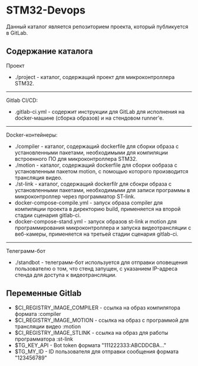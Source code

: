 # STM32-Devops

Данный каталог является репозиторием проекта, который публикуется в GitLab.

## Содержание каталога
Проект
- ./project - каталог, содержащий проект для микроконтроллера STM32.
---
Gitlab CI/CD:
- .gitlab-ci.yml - содержит инструкции для GitLab для исполнения на docker-машине (сборка образов) и на стендовом runner'е.
---
Docker-контейнеры:
- ./compiler - каталог, содержащий dockerfile для сборки образа с установленными пакетами, необходимыми для компиляции встроенного ПО для микроконтроллера STM32.
- ./motion - каталог, содержащий dockerfile для сборки ообраза с установленным пакетом motion, с помощью которого производится трансляция видео.
- ./st-link - каталог, содержащий dockerfilr для сбокри образа с установленными пакетами, необходимыми для записи программы в микроконтроллер через программатор ST-link.
- docker-compose-compile.yml - запуск образа compiler для компиляции проекта в директорию build, применяется на второй стадии сценария gitlab-ci.
- docker-compose-stand.yml - запуск образов st-link и motion для программирования микроконтроллера и запуска видеотрансляции с веб-камеры, применяется на третьей стадии сценария gitlab-ci.
---
Телеграмм-бот
- ./standbot - телеграмм-бот используется для отправки оповещения пользователю о том, что стенд запущен, с указанием IP-адреса стенда для доступа к видеотрансляции.

## Переменные Gitlab
- $CI_REGISTRY_IMAGE_COMPILER - ссылка на образ компилятора формата <link to registry>:compiler
- $CI_REGISTRY_IMAGE_MOTION - ссылка на образ с программой для трансляции видео <link to registry>:motion
- $CI_REGISTRY_IMAGE_STLINK - ссылка на образ для работы программатора <link to registry>:st-link
-	$TG_KEY_API - Bot token формата "111222333:ABCDDCBA..."
- $TG_MY_ID - ID пользователя для отправки сообщения формата "123456789"
